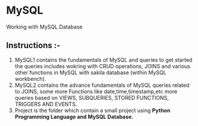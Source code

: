 # MySQL
Working with MySQL Database
## Instructions :-
1) MySQL1 contains the fundamentals of MySQL and queries to get started the queries includes wokring with CRUD operations, JOINS and          various other functions in MySQL with sakila database (within MySQL workbench).
2) MySQL2 contains the advance fundamentals of MySQL queries related to JOINS, some more Functions like date,time,timestamp,etc more          queries based on VIEWS, SUBQUERIES, STORED FUNCTIONS, TRIGGERS AND EVENTS.
3) Project is the folder which contain a small project using **Python Programming Language and MySQL Database.**
